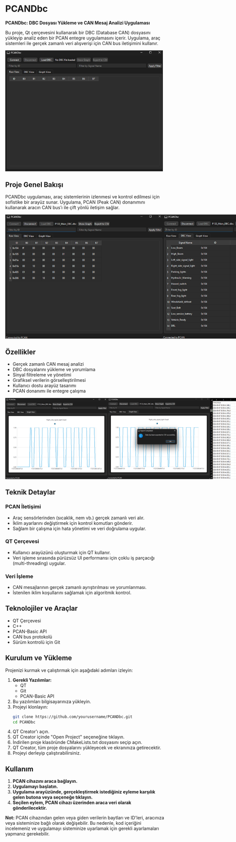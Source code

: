 # PCANDbc
**PCANDbc: DBC Dosyası Yükleme ve CAN Mesaj Analizi Uygulaması**

Bu proje, Qt çerçevesini kullanarak bir DBC (Database CAN) dosyasını yükleyip analiz eden bir PCAN entegre uygulamasını içerir. Uygulama, araç sistemleri ile gerçek zamanlı veri alışverişi için CAN bus iletişimini kullanır.

<div style="display: flex; justify-content: space-between;">
   <img src="Photo's/1.png" alt="1.png" width="500" />
</div>

## Proje Genel Bakışı
PCANDbc uygulaması, araç sistemlerinin izlenmesi ve kontrol edilmesi için sofistike bir arayüz sunar. Uygulama, PCAN (Peak CAN) donanımını kullanarak aracın CAN bus’ı ile çift yönlü iletişim sağlar.

<div style="display: flex; justify-content: space-between;">
    <img src="Photo's/3.png" alt="3.png" width="500" />
    <img src="Photo's/4.png" alt="4.png" width="500" />
</div>

## Özellikler
- Gerçek zamanlı CAN mesaj analizi  
- DBC dosyalarını yükleme ve yorumlama  
- Sinyal filtreleme ve yönetimi  
- Grafiksel verilerin görselleştirilmesi  
- Kullanıcı dostu arayüz tasarımı  
- PCAN donanımı ile entegre çalışma

<div style="display: flex; justify-content: space-between;">
   <img src="Photo's/7.png" alt="7.png" width="325" />
   <img src="Photo's/9.png" alt="9.png" width="325" />
   <img src="Photo's/10.png" alt="10.png" width="325" />
</div>

## Teknik Detaylar

### PCAN İletişimi
- Araç sensörlerinden (sıcaklık, nem vb.) gerçek zamanlı veri alır.
- İklim ayarlarını değiştirmek için kontrol komutları gönderir.
- Sağlam bir çalışma için hata yönetimi ve veri doğrulama uygular.

### QT Çerçevesi
- Kullanıcı arayüzünü oluşturmak için QT kullanır.
- Veri işleme sırasında pürüzsüz UI performansı için çoklu iş parçacığı (multi-threading) uygular.

### Veri İşleme
- CAN mesajlarının gerçek zamanlı ayrıştırılması ve yorumlanması.
- İstenilen iklim koşullarını sağlamak için algoritmik kontrol.

## Teknolojiler ve Araçlar
- QT Çerçevesi
- C++
- PCAN-Basic API
- CAN bus protokolü
- Sürüm kontrolü için Git

## Kurulum ve Yükleme
Projenizi kurmak ve çalıştırmak için aşağıdaki adımları izleyin:

1. **Gerekli Yazılımlar:**
   - QT
   - Git
   - PCAN-Basic API
2. Bu yazılımları bilgisayarınıza yükleyin.
3. Projeyi klonlayın:
   ```bash
   git clone https://github.com/yourusername/PCANDbc.git
   cd PCANDbc
4. QT Creator'ı açın.
5. QT Creator içinde "Open Project" seçeneğine tıklayın.
6. İndirilen proje klasöründe CMakeLists.txt dosyasını seçip açın.
7. QT Creator, tüm proje dosyalarını yükleyecek ve ekranınıza getirecektir.
8. Projeyi derleyip çalıştırabilirsiniz.

## Kullanım
1. **PCAN cihazını araca bağlayın.**
2. **Uygulamayı başlatın.**
3. **Uygulama arayüzünde, gerçekleştirmek istediğiniz eyleme karşılık gelen butona veya seçeneğe tıklayın.**
4. **Seçilen eylem, PCAN cihazı üzerinden araca veri olarak gönderilecektir.**

**Not:** PCAN cihazından gelen veya giden verilerin baytları ve ID'leri, aracınıza veya sisteminize bağlı olarak değişebilir. Bu nedenle, kod içeriğini incelemeniz ve uygulamayı sisteminize uyarlamak için gerekli ayarlamaları yapmanız gerekebilir.

